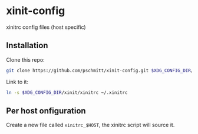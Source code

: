 xinit-config
============

xinitrc config files (host specific)

## Installation

Clone this repo:

```bash
git clone https://github.com/pschmitt/xinit-config.git $XDG_CONFIG_DIR/xinit
```

Link to it:

```bash
ln -s $XDG_CONFIG_DIR/xinit/xinitrc ~/.xinitrc
```

## Per host onfiguration

Create a new file called `xinitrc_$HOST`, the xinitrc script will source it.

